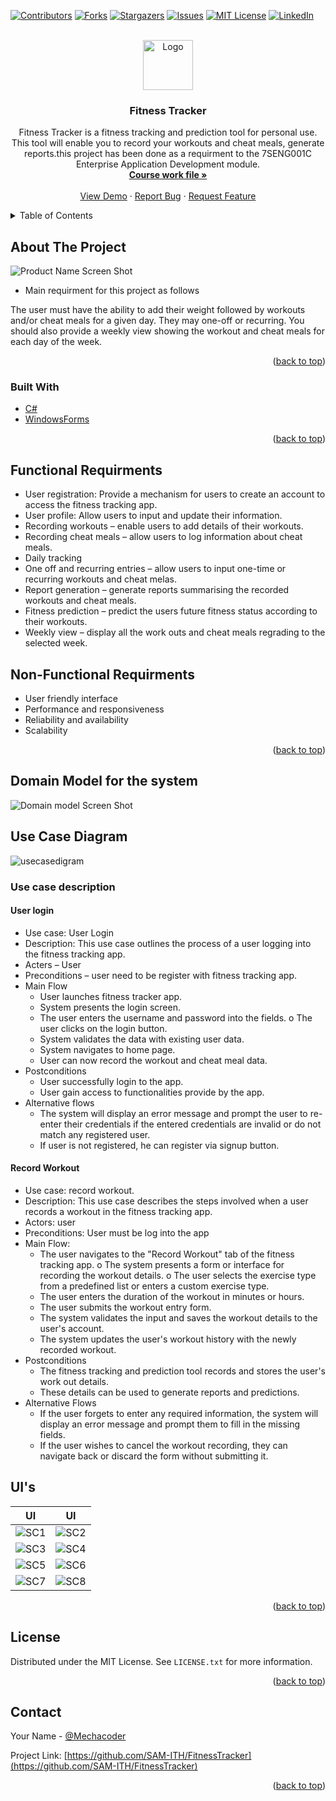 <div id="top"></div>

[![Contributors][contributors-shield]][contributors-url]
[![Forks][forks-shield]][forks-url]
[![Stargazers][stars-shield]][stars-url]
[![Issues][issues-shield]][issues-url]
[![MIT License][license-shield]][license-url]
[![LinkedIn][linkedin-shield]][linkedin-url]



<!-- PROJECT LOGO -->
<br />
<div align="center">
  <a href="https://github.com/SAM-ITH/FitnessTracker">
    <img src="images/logo.png" alt="Logo" width="80" height="80">
  </a>

<h3 align="center">Fitness Tracker</h3>

  <p align="center">
    Fitness Tracker is a fitness tracking and prediction tool for personal use. This tool will enable you to record your workouts and cheat meals, generate reports.this project has been done as a requirment to the 7SENG001C Enterprise Application Development module.
    <br />
    <a href="https://github.com/SAM-ITH/FitnessTracker"><strong>Course work file »</strong></a>
    <br />
    <br />
    <a href="https://github.com/SAM-ITH/FitnessTracker">View Demo</a>
    ·
    <a href="https://github.com/SAM-ITH/FitnessTracker/issues">Report Bug</a>
    ·
    <a href="https://github.com/SAM-ITH/FitnessTracker/issues">Request Feature</a>
  </p>
</div>



<!-- TABLE OF CONTENTS -->
<details>
  <summary>Table of Contents</summary>
  <ol>
    <li>
      <a href="#about-the-project">About The Project</a>
      <ul>
        <li><a href="#built-with">Built With</a></li>
      </ul>
    </li>
    <li>
      <a href="#Functional Requirments">Functional Requirments</a>
    </li>
    <li><a href="#Non-Functional-Requirments">Non-Functional Requirments</a></li>
    <li><a href="#Domain-Model-for-the-system">Domain Model for the system</a></li>
    <li><a href="#Use-Case-Diagram">Use Case Diagram</a></li>
    <li><a href="#UI">Usage</a></li>
    <li><a href="#license">License</a></li>
    <li><a href="#contact">Contact</a></li>
  </ol>
</details>



<!-- ABOUT THE PROJECT -->
## About The Project

![Product Name Screen Shot][product-screenshot]

- Main requirment for this project as follows 

The user must have the ability to add their weight followed by workouts and/or cheat meals for a given day. They may one-off or recurring. You should also provide a weekly view showing the workout and cheat meals for each day of the week.


<p align="right">(<a href="#top">back to top</a>)</p>

### Built With

* [C#](https://learn.microsoft.com/en-us/dotnet/csharp/)
* [WindowsForms](https://learn.microsoft.com/en-us/visualstudio/ide/create-csharp-winform-visual-studio?view=vs-2022)


<p align="right">(<a href="#top">back to top</a>)</p>



<!-- Functional Requirments -->
## Functional Requirments

- User registration: Provide a mechanism for users to create an account to access the fitness tracking app.
- User profile: Allow users to input and update their information.
- Recording workouts – enable users to add details of their workouts.
- Recording cheat meals – allow users to log information about cheat meals.
- Daily tracking
- One off and recurring entries – allow users to input one-time or recurring workouts
and cheat melas.
- Report generation – generate reports summarising the recorded workouts and cheat
meals.
- Fitness prediction – predict the users future fitness status according to their workouts.
- Weekly view – display all the work outs and cheat meals regrading to the selected
week.

<!-- Non-Functional Requirments -->
## Non-Functional Requirments

- User friendly interface
- Performance and responsiveness
- Reliability and availability
- Scalability

<p align="right">(<a href="#top">back to top</a>)</p>

<!-- Domain Model for the system -->
## Domain Model for the system

![Domain model Screen Shot][domainmodel-image]

<!-- Use Case Diagram -->
## Use Case Diagram

![usecasedigram](images/usecasedigram.png)

### Use case description

#### User login

- Use case: User Login
- Description: This use case outlines the process of a user logging into the fitness
tracking app.
- Acters – User
- Preconditions – user need to be register with fitness tracking app.
- Main Flow
    - User launches fitness tracker app.
    - System presents the login screen.
    - The user enters the username and password into the fields. o The user clicks on the login button.
    - System validates the data with existing user data.
    - System navigates to home page.
    - User can now record the workout and cheat meal data.
- Postconditions
    - User successfully login to the app.
    - User gain access to functionalities provide by the app.
- Alternative flows
    - The system will display an error message and prompt the user to re-enter their
credentials if the entered credentials are invalid or do not match any registered
user.
    - If user is not registered, he can register via signup button.
    
#### Record Workout

- Use case: record workout.
- Description: This use case describes the steps involved when a user records a workout
in the fitness tracking app.
- Actors: user
- Preconditions: User must be log into the app
- Main Flow:
    - The user navigates to the "Record Workout" tab of the fitness tracking app. o The system presents a form or interface for recording the workout details. o The user selects the exercise type from a predefined list or enters a custom
exercise type.
    - The user enters the duration of the workout in minutes or hours.
    - The user submits the workout entry form.
    - The system validates the input and saves the workout details to the user's
account.
    - The system updates the user's workout history with the newly recorded
workout.  
- Postconditions
    - The fitness tracking and prediction tool records and stores the user's work out details.
    - These details can be used to generate reports and predictions. 
- Alternative Flows
    - If the user forgets to enter any required information, the system will display an
error message and prompt them to fill in the missing fields.
    - If the user wishes to cancel the workout recording, they can navigate back or
discard the form without submitting it.

<!-- UI -->
## UI's

| UI      | UI |
| ----------- | ----------- |
| ![SC1](images/SC1.png)      | ![SC2](images/SC2.png)      |
| ![SC3](images/SC3.png)   | ![SC4](images/SC4.png)        |
| ![SC5](images/SC5.png)   | ![SC6](images/SC6.png)        |
| ![SC7](images/SC7.png)   | ![SC8](images/SC8.png)        |

<p align="right">(<a href="#top">back to top</a>)</p>


<!-- LICENSE -->
## License

Distributed under the MIT License. See `LICENSE.txt` for more information.

<p align="right">(<a href="#top">back to top</a>)</p>



<!-- CONTACT -->
## Contact

Your Name - [@Mechacoder](https://twitter.com/Mechacoder)

Project Link: [https://github.com/SAM-ITH/FitnessTracker](https://github.com/SAM-ITH/FitnessTracker)

<p align="right">(<a href="#top">back to top</a>)</p>



<!-- MARKDOWN LINKS & IMAGES -->
<!-- https://www.markdownguide.org/basic-syntax/#reference-style-links -->
[contributors-shield]: https://img.shields.io/github/contributors/SAM-ITH/FitnessTracker.svg?style=for-the-badge
[contributors-url]: https://github.com/SAM-ITH/FitnessTracker/graphs/contributors
[forks-shield]: https://img.shields.io/github/forks/SAM-ITH/FitnessTracker.svg?style=for-the-badge
[forks-url]: https://github.com/SAM-ITH/FitnessTracker/network/members
[stars-shield]: https://img.shields.io/github/stars/SAM-ITH/FitnessTracker.svg?style=for-the-badge
[stars-url]: https://github.com/SAM-ITH/FitnessTracker/stargazers
[issues-shield]: https://img.shields.io/github/issues/SAM-ITH/FitnessTracker.svg?style=for-the-badge
[issues-url]: https://github.com/SAM-ITH/FitnessTracker/issues
[license-shield]: https://img.shields.io/github/license/SAM-ITH/FitnessTracker.svg?style=for-the-badge
[license-url]: https://github.com/SAM-ITH/FitnessTracker/blob/master/LICENSE.txt
[linkedin-shield]: https://img.shields.io/badge/-LinkedIn-black.svg?style=for-the-badge&logo=linkedin&colorB=555
[linkedin-url]: https://linkedin.com/in/samithwijesighe
[product-screenshot]: images/screenshot.png
[domainmodel-image]: images/domainmodel.png


